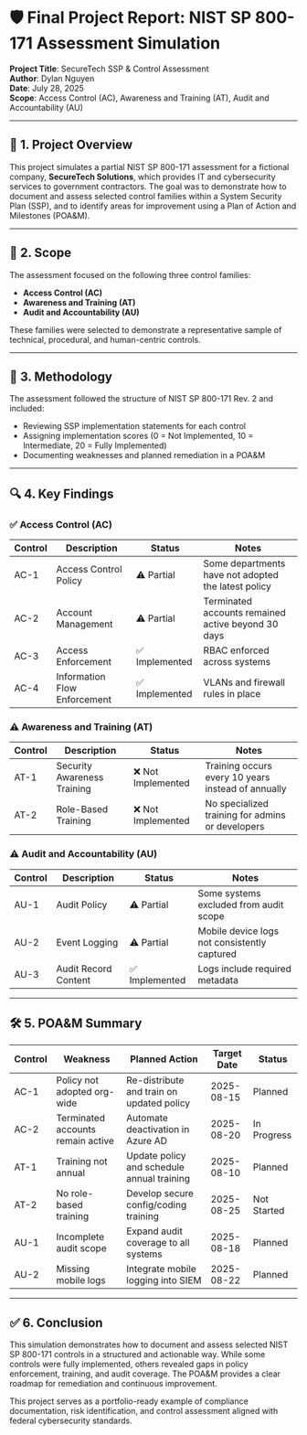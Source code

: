 # 🛡️ Final Project Report: NIST SP 800-171 Assessment Simulation

**Project Title**: SecureTech SSP & Control Assessment  
**Author**: Dylan Nguyen  
**Date**: July 28, 2025  
**Scope**: Access Control (AC), Awareness and Training (AT), Audit and Accountability (AU)

---

## 📌 1. Project Overview

This project simulates a partial NIST SP 800-171 assessment for a fictional company, **SecureTech Solutions**, which provides IT and cybersecurity services to government contractors. The goal was to demonstrate how to document and assess selected control families within a System Security Plan (SSP), and to identify areas for improvement using a Plan of Action and Milestones (POA&M).

---

## 🎯 2. Scope

The assessment focused on the following three control families:

- **Access Control (AC)**
- **Awareness and Training (AT)**
- **Audit and Accountability (AU)**

These families were selected to demonstrate a representative sample of technical, procedural, and human-centric controls.

---

## 🧪 3. Methodology

The assessment followed the structure of NIST SP 800-171 Rev. 2 and included:

- Reviewing SSP implementation statements for each control
- Assigning implementation scores (0 = Not Implemented, 10 = Intermediate, 20 = Fully Implemented)
- Documenting weaknesses and planned remediation in a POA&M

---

## 🔍 4. Key Findings

### ✅ Access Control (AC)
| Control | Description | Status | Notes |
|---------|-------------|--------|-------|
| AC-1 | Access Control Policy | ⚠️ Partial | Some departments have not adopted the latest policy |
| AC-2 | Account Management | ⚠️ Partial | Terminated accounts remained active beyond 30 days |
| AC-3 | Access Enforcement | ✅ Implemented | RBAC enforced across systems |
| AC-4 | Information Flow Enforcement | ✅ Implemented | VLANs and firewall rules in place |

### ⚠️ Awareness and Training (AT)
| Control | Description | Status | Notes |
|---------|-------------|--------|-------|
| AT-1 | Security Awareness Training | ❌ Not Implemented | Training occurs every 10 years instead of annually |
| AT-2 | Role-Based Training | ❌ Not Implemented | No specialized training for admins or developers |

### ⚠️ Audit and Accountability (AU)
| Control | Description | Status | Notes |
|---------|-------------|--------|-------|
| AU-1 | Audit Policy | ⚠️ Partial | Some systems excluded from audit scope |
| AU-2 | Event Logging | ⚠️ Partial | Mobile device logs not consistently captured |
| AU-3 | Audit Record Content | ✅ Implemented | Logs include required metadata |

---

## 🛠️ 5. POA&M Summary

| Control | Weakness | Planned Action | Target Date | Status |
|---------|----------|----------------|-------------|--------|
| AC-1 | Policy not adopted org-wide | Re-distribute and train on updated policy | 2025-08-15 | Planned |
| AC-2 | Terminated accounts remain active | Automate deactivation in Azure AD | 2025-08-20 | In Progress |
| AT-1 | Training not annual | Update policy and schedule annual training | 2025-08-10 | Planned |
| AT-2 | No role-based training | Develop secure config/coding training | 2025-08-25 | Not Started |
| AU-1 | Incomplete audit scope | Expand audit coverage to all systems | 2025-08-18 | Planned |
| AU-2 | Missing mobile logs | Integrate mobile logging into SIEM | 2025-08-22 | Planned |

---

## ✅ 6. Conclusion

This simulation demonstrates how to document and assess selected NIST SP 800-171 controls in a structured and actionable way. While some controls were fully implemented, others revealed gaps in policy enforcement, training, and audit coverage. The POA&M provides a clear roadmap for remediation and continuous improvement.

This project serves as a portfolio-ready example of compliance documentation, risk identification, and control assessment aligned with federal cybersecurity standards.

